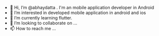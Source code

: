 - 👋 Hi, I’m @abhaydatta . I'm an mobile application developer in Android
- 👀 I’m interested in developed mobile application in android and ios 
- 🌱 I’m currently learning flutter.
- 💞️ I’m looking to collaborate on ...
- 📫 How to reach me ...

<!---
abhaydatta/abhaydatta is a ✨ special ✨ repository because its `README.md` (this file) appears on your GitHub profile.
You can click the Preview link to take a look at your changes.
--->
